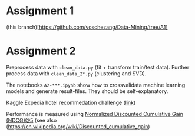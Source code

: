 # Assignment 1

(this branch)[https://github.com/voschezang/Data-Mining/tree/A1]

# Assignment 2

Preprocess data with `clean_data.py` (fit + transform train/test data). Further process data with `clean_data_2*.py` (clustering and SVD).

The notebooks `A2-***.ipynb` show how to crossvalidata machine learning models and generate result-files. They should be self-explanatory.


Kaggle Expedia hotel recommedation challenge ([link](https://www.kaggle.com/c/vu-dmt-2assignment/))

Performance is measured using [Normalized Discounted Cumulative Gain (NDCG)@5](http://dalelane.co.uk/blog/?p=3403) (see also (https://en.wikipedia.org/wiki/Discounted_cumulative_gain)

